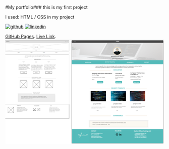 #My portfolio### this is my first project  

I used:  HTML / CSS
in my project


[<img src='https://cdn.jsdelivr.net/npm/simple-icons@3.0.1/icons/github.svg' alt='github' height='40'>](https://github.com/taebah-alshlouh)  [<img src='https://cdn.jsdelivr.net/npm/simple-icons@3.0.1/icons/linkedin.svg' alt='linkedin' height='40'>](https://www.linkedin.com/in/https://www.linkedin.com/in/taebah-shlouh-2b2401146//)  

[GitHub Pages](https://github.com/taebah-alshlouh/project1/).
 [Live Link](https://taebah-alshlouh.github.io/project1/).
![mockup&wireframe](Mockup&wireframe.png)